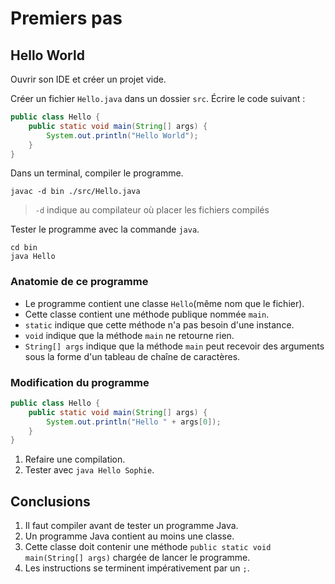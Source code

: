 # Premiers pas

## Hello World

<procedure>
<step>

Ouvrir son IDE et créer un projet vide.
</step>
<step>

Créer un fichier `Hello.java` dans un dossier `src`.
</step>
<step>
Écrire le code suivant :

```java
public class Hello {
    public static void main(String[] args) {
        System.out.println("Hello World");
    }
}
```
</step>

<step>

Dans un terminal, compiler le programme. 

```shell
javac -d bin ./src/Hello.java
```

> `-d` indique au compilateur où placer les fichiers compilés
</step>

<step>

Tester le programme avec la commande `java`.

```shell
cd bin
java Hello
```
</step>
</procedure>

### Anatomie de ce programme

- Le programme contient une classe `Hello`(même nom que le fichier).
- Cette classe contient une méthode publique nommée `main`.
- `static` indique que cette méthode n'a pas besoin d'une instance.
- `void` indique que la méthode `main` ne retourne rien.
- `String[] args` indique que la méthode `main` peut recevoir des arguments sous la forme d'un tableau de chaîne de caractères.

### Modification du programme

```java
public class Hello {
    public static void main(String[] args) {
        System.out.println("Hello " + args[0]);
    }
}
```

1. Refaire une compilation.
2. Tester avec `java Hello Sophie`.

## Conclusions

1. Il faut compiler avant de tester un programme Java.
2. Un programme Java contient au moins une classe.
3. Cette classe doit contenir une méthode `public static void main(String[] args)` chargée de lancer le programme.
4. Les instructions se terminent impérativement par un `;`.